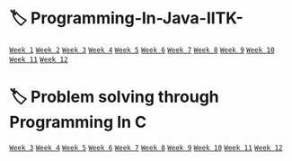 # :label: Programming-In-Java-IITK-
<a href="https://github.com/Aarchie-05/Programming-In-Java-IITK-/tree/main/Week%201">`Week 1`</a>
<a href="https://github.com/Aarchie-05/Programming-In-Java-IITK-/tree/main/Week%202">`Week 2`</a>
<a href="https://github.com/Aarchie-05/Programming-In-Java-IITK-/tree/main/Week%203">`Week 3`</a>
<a href="https://github.com/Aarchie-05/Programming-In-Java-IITK-/tree/main/Week%204">`Week 4`</a>
<a href="https://github.com/Aarchie-05/Programming-In-Java-IITK-/tree/main/Week%205">`Week 5`</a>
<a href="https://github.com/Aarchie-05/Programming-In-Java-IITK-/tree/main/Week%206">`Week 6`</a>
<a href="https://github.com/Aarchie-05/Programming-In-Java-IITK-/tree/main/Week%207">`Week 7`</a>
<a href="#w8">`Week 8`</a>
<a href="#w9">`Week 9`</a>
<a href="#w10">`Week 10`</a>
<a href="#w11">`Week 11`</a>
<a href="#w12">`Week 12`</a>

# :label: Problem solving through Programming In C
<a href="https://github.com/Aarchie-05/Programming-In-Java-IITK-/tree/main/Problem%20solving%20through%20Programming%20In%20C/Week%203">`Week 3`</a>
<a href="https://github.com/Aarchie-05/Programming-In-Java-IITK-/tree/main/Problem%20solving%20through%20Programming%20In%20C/Week%204">`Week 4`</a>
<a href="#w3">`Week 5`</a>
<a href="#w3">`Week 6`</a>
<a href="https://github.com/Aarchie-05/Programming-In-Java-IITK-/tree/main/Problem%20solving%20through%20Programming%20In%20C/Week%207">`Week 7`</a>
<a href="#w3">`Week 8`</a>
<a href="#w3">`Week 9`</a>
<a href="#w3">`Week 10`</a>
<a href="#w3">`Week 11`</a>
<a href="#w3">`Week 12`</a>
